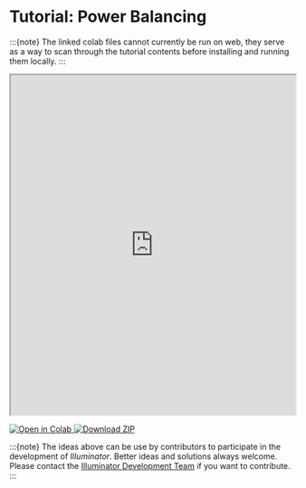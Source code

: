 # Tutorial: Power Balancing
:::{note}
The linked colab files cannot currently be run on web, they serve as a way to scan through the tutorial contents before installing and running them locally.
:::


<iframe src="https://nbviewer.org/github/Illuminator-team/Illuminator/blob/educational_material/examples/Tutorial1/tutorial_power_balance.ipynb" width="100%" height="600"></iframe>

<p>
    <a href="https://colab.research.google.com/drive/1U12qVE2jlH-1NH_Ig8seSVkw6VikFWmw?usp=drive_open">
        <img src="https://colab.research.google.com/assets/colab-badge.svg" alt="Open in Colab">
    </a>
    <a href="https://github.com/Illuminator-team/Illuminator/raw/educational_material/examples/Tutorial1/Tutorial1.zip">
        <img src="https://img.shields.io/badge/Download-ZIP-blue?style=for-the-badge&logo=download" alt="Download ZIP">
    </a>
</p>

:::{note}
The ideas above can be use by contributors to participate in the development of *Illuminator*. Better ideas and solutions always welcome. Please contact the [Illuminator Development Team](mailto:illuminator@tudelft.nl) if you want to contribute.
:::

